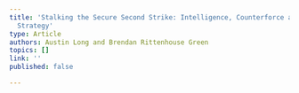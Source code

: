 ```yaml
---
title: 'Stalking the Secure Second Strike: Intelligence, Counterforce and Nuclear
  Strategy'
type: Article
authors: Austin Long and Brendan Rittenhouse Green
topics: []
link: ''
published: false

---
```

